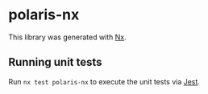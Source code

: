 # polaris-nx

This library was generated with [Nx](https://nx.dev).

## Running unit tests

Run `nx test polaris-nx` to execute the unit tests via [Jest](https://jestjs.io).
